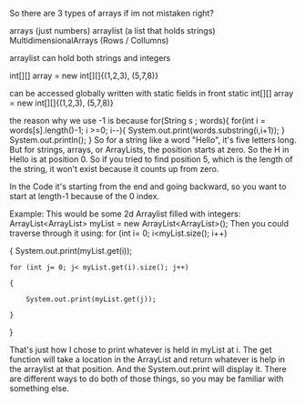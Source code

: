So there are 3 types of arrays if im not mistaken right?

arrays (just numbers)
arraylist (a list that holds strings)
MultidimensionalArrays (Rows / Collumns)


arraylist can hold both strings and integers


 int[][] array =  new int[][]{(1,2,3), (5,7,8)}

 can be accessed globally written with static fields in front
 static int[][] array =  new int[][]{(1,2,3), (5,7,8)}

 the reason why we use -1 is because
 for(String s ; words){
      for(int i = words[s].length()-1; i >=0; i--){
        System.out.print(words.substring(i,i+1));
      }
      System.out.println();
    }
    So for a string like a word "Hello", it's five letters long. But for strings, arrays, or ArrayLists, the position starts at zero. So the H in Hello is at position 0. So if you tried to find position 5, which is the length of the string, it won't exist because it counts up from zero. 

In the Code it's starting from the end and going backward, so you want to start at length-1 because of the 0 index.


 Example:
This would be some 2d Arraylist filled with integers: ArrayList<ArrayList<Integer>> myList = new ArrayList<ArrayList<Integer>>();
Then you could traverse through it using: 
for (int i= 0; i<myList.size(); i++)

{
    System.out.print(myList.get(i));

    for (int j= 0; j< myList.get(i).size(); j++)

    {

        System.out.print(myList.get(j));

    }

}

That's just how I chose to print whatever is held in myList at i. The get function will take a location in the ArrayList and return whatever is help in the arraylist at that position. And the System.out.print will display it. There are different ways to do both of those things, so you may be familiar with something else.




